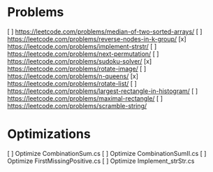 # Problems

[ ] https://leetcode.com/problems/median-of-two-sorted-arrays/
[ ] https://leetcode.com/problems/reverse-nodes-in-k-group/
[x] https://leetcode.com/problems/implement-strstr/
[ ] https://leetcode.com/problems/next-permutation/
[ ] https://leetcode.com/problems/sudoku-solver/
[x] https://leetcode.com/problems/rotate-image/
[ ] https://leetcode.com/problems/n-queens/
[x] https://leetcode.com/problems/rotate-list/
[ ] https://leetcode.com/problems/largest-rectangle-in-histogram/
[ ] https://leetcode.com/problems/maximal-rectangle/
[ ] https://leetcode.com/problems/scramble-string/

# Optimizations

[ ] Optimize CombinationSum.cs
[ ] Optimize CombinationSumII.cs
[ ] Optimize FirstMissingPositive.cs
[ ] Optimize Implement_strStr.cs